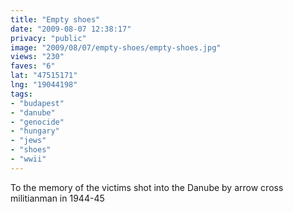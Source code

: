 ```yaml
---
title: "Empty shoes"
date: "2009-08-07 12:38:17"
privacy: "public"
image: "2009/08/07/empty-shoes/empty-shoes.jpg"
views: "230"
faves: "6"
lat: "47515171"
lng: "19044198"
tags:
- "budapest"
- "danube"
- "genocide"
- "hungary"
- "jews"
- "shoes"
- "wwii"
---
```

To the memory of the victims shot into the Danube by arrow cross militianman in 1944-45<a href="/photos/2009/08/07/empty-shoes" rel="nofollow"></a>
